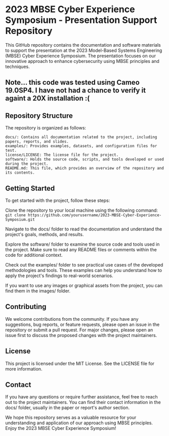 # 2023 MBSE Cyber Experience Symposium - Presentation Support Repository
This GitHub repository contains the documentation and software materials to support the presentation at the 2023 Model-Based Systems Engineering (MBSE) Cyber Experience Symposium. The presentation focuses on our innovative approach to enhance cybersecurity using MBSE principles and techniques.

## Note... this code was tested using Cameo 19.0SP4. I have not had a chance to verify it againt a 20X installation :(

## Repository Structure
The repository is organized as follows:

    docs/: Contains all documentation related to the project, including papers, reports, and slides.
    examples/: Provides examples, datasets, and configuration files for test.
    license/LICENSE: The license file for the project.
    software/: Holds the source code, scripts, and tools developed or used during the project.
    README.md: This file, which provides an overview of the repository and its contents.

## Getting Started
To get started with the project, follow these steps:

Clone the repository to your local machine using the following command: 
```git clone https://github.com/yourusername/2023-MBSE-Cyber-Experience-Symposium.git```

Navigate to the docs/ folder to read the documentation and understand the project's goals, methods, and results.

Explore the software/ folder to examine the source code and tools used in the project. Make sure to read any README files or comments within the code for additional context.

Check out the examples/ folder to see practical use cases of the developed methodologies and tools. These examples can help you understand how to apply the project's findings to real-world scenarios.

If you want to use any images or graphical assets from the project, you can find them in the images/ folder.

## Contributing
We welcome contributions from the community. If you have any suggestions, bug reports, or feature requests, please open an issue in the repository or submit a pull request. For major changes, please open an issue first to discuss the proposed changes with the project maintainers.

## License
This project is licensed under the MIT License. See the LICENSE file for more information.

## Contact
If you have any questions or require further assistance, feel free to reach out to the project maintainers. You can find their contact information in the docs/ folder, usually in the paper or report's author section.

We hope this repository serves as a valuable resource for your understanding and application of our approach using MBSE principles. Enjoy the 2023 MBSE Cyber Experience Symposium!

